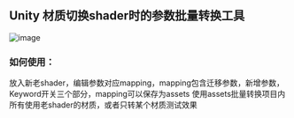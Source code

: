 ## Unity 材质切换shader时的参数批量转换工具
![image](https://github.com/user-attachments/assets/6ba7d7bf-c27e-4076-8011-de56db5507aa)

### 如何使用：
放入新老shader，编辑参数对应mapping，mapping包含迁移参数，新增参数，Keyword开关三个部分，mapping可以保存为assets
使用assets批量转换项目内所有使用老shader的材质，或者只转某个材质测试效果
